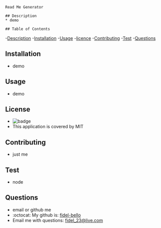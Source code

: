 
    Read Me Generator
    
    ## Description
    * demo

    ## Table of Contents
   -[Description](#Description)
   -[Installation](#Installation)
   -[Usage](#Usage)
   -[licence](#License)
   -[Contributing](#Contributing)
   -[Test](#Test)
   -[Questions](#Questions)
   
 

   ## Installation
   * demo 

   ## Usage 
   * demo

   ## License
   * ![badge](https://img.shields.io/badge/license-MIT-brightgreen)
   * This application is covered by MIT

   ## Contributing
   * just me

   ## Test
   * node

   ## Questions
   * email or github me
   * :octocat: My github is: [fidel-bello](https://github.com/fidel-bello)<br />
   *  Email me with questions: fidel_23@live.com<br /><br />

  